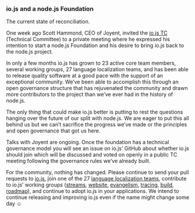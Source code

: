 ### io.js and a node.js Foundation

The current state of reconciliation.

One week ago Scott Hammond, CEO of Joyent, invited the [io.js TC](https://github.com/iojs/io.js/blob/v1.x/GOVERNANCE.md#technical-committee) (Technical Committee) to a private meeting where he expressed his intention to start a node.js Foundation and his desire to bring io.js back to the node.js project.

In only a few months io.js has grown to 23 active core team members, several working groups, 27 language localization teams, and has been able to release quality software at a good pace with the support of an exceptional community. We’ve been able to accomplish this through an open governance structure that has rejuvenated the community and drawn more contributors to the project than we’ve ever had in the history of node.js.

The only thing that could make io.js better is putting to rest the questions hanging over the future of our split with node.js. We are eager to put this all behind us but we can’t sacrifice the progress we’ve made or the principles and open governance that got us here.

Talks with Joyent are ongoing. Once the foundation has a technical governance model you will see an issue on io.js’ GitHub about whether io.js should join which will be discussed and voted on openly in a public TC meeting following the governance rules we’ve already built.

For the community, nothing has changed. Please continue to send your pull requests to [io.js](https://github.com/iojs/io.js), join one of the 27 [language localization teams](https://github.com/iojs/website/issues/125), contribute to io.js’ working groups ([streams](https://github.com/iojs/readable-stream), [website](https://github.com/iojs/website), [evangelism](https://github.com/iojs/website/labels/evangelism), [tracing](https://github.com/iojs/tracing-wg), [build](https://github.com/iojs/build), [roadmap](https://github.com/iojs/roadmap)), and continue to adopt io.js in your applications. We intend to continue releasing and improving io.js even if the name might change some day ☺